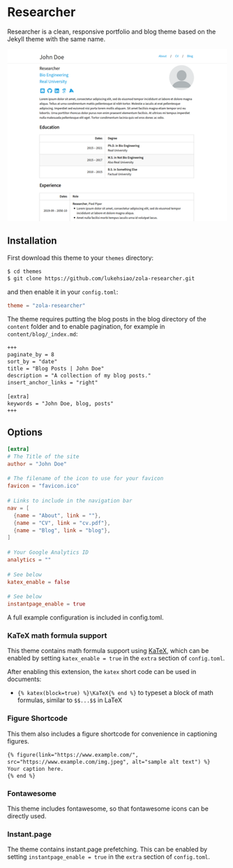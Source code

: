 # Researcher
Researcher is a clean, responsive portfolio and blog theme based on the Jekyll theme with the same name.

![researcher screenshot](https://github.com/lukehsiao/zola-researcher/blob/master/screenshot.png?raw=true)

## Installation
First download this theme to your `themes` directory:

```bash
$ cd themes
$ git clone https://github.com/lukehsiao/zola-researcher.git
```
and then enable it in your `config.toml`:

```toml
theme = "zola-researcher"
```

The theme requires putting the blog posts in the blog directory of the `content`
folder and to enable pagination, for example in `content/blog/_index.md`:

```
+++
paginate_by = 8
sort_by = "date"
title = "Blog Posts | John Doe"
description = "A collection of my blog posts."
insert_anchor_links = "right"

[extra]
keywords = "John Doe, blog, posts"
+++
```

## Options

```toml
[extra]
# The Title of the site
author = "John Doe"

# The filename of the icon to use for your favicon
favicon = "favicon.ico"

# Links to include in the navigation bar
nav = [
  {name = "About", link = ""},
  {name = "CV", link = "cv.pdf"},
  {name = "Blog", link = "blog"},
]

# Your Google Analytics ID
analytics = ""

# See below
katex_enable = false

# See below
instantpage_enable = true
```

A full example configuration is included in config.toml.

### KaTeX math formula support

This theme contains math formula support using [KaTeX](https://katex.org/),
which can be enabled by setting `katex_enable = true` in the `extra` section
of `config.toml`.

After enabling this extension, the `katex` short code can be used in documents:
* `{% katex(block=true) %}\KaTeX{% end %}` to typeset a block of math formulas,
  similar to `$$...$$` in LaTeX

### Figure Shortcode

This them also includes a figure shortcode for convenience in captioning figures.

```
{% figure(link="https://www.example.com/", src="https://www.example.com/img.jpeg", alt="sample alt text") %}
Your caption here.
{% end %}
```

### Fontawesome

This theme includes fontawesome, so that fontawesome icons can be directly used.

### Instant.page

The theme contains instant.page prefetching. This can be enabled by setting
`instantpage_enable = true` in the `extra` section of `config.toml`.
